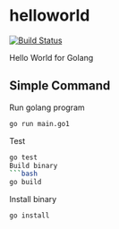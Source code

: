 # helloworld

[![Build Status](https://cloud.drone.io/api/badges/go-training/helloworld/status.svg)](https://cloud.drone.io/go-training/helloworld)

Hello World for Golang

## Simple Command
Run golang program
```bash
go run main.go1
```
Test
```bash
go test
Build binary
```bash
go build
```
Install binary
```bash
go install
```